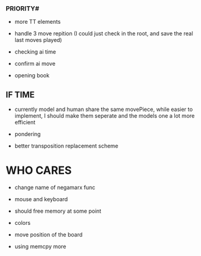 ### PRIORITY# ##
- more TT elements

- handle 3 move repition (I could just check in the root, and save the real last moves played)

- checking ai time

- confirm ai move

- opening book

## IF TIME ##
- currently model and human share the same movePiece, while easier to implement, I should make them seperate and the models one a lot more efficient

- pondering

- better transposition replacement scheme

# WHO CARES #
- change name of negamarx func

- mouse and keyboard

- should free memory at some point

- colors

- move position of the board

- using memcpy more